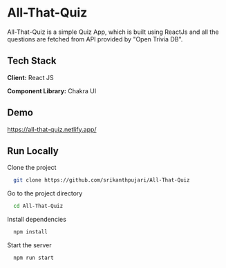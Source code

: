 # All-That-Quiz

All-That-Quiz is a simple Quiz App, which is built using ReactJs and all the questions are fetched from API provided by "Open Trivia DB".

## Tech Stack

**Client:** React JS

**Component Library:** Chakra UI

## Demo

https://all-that-quiz.netlify.app/

## Run Locally

Clone the project

```bash
  git clone https://github.com/srikanthpujari/All-That-Quiz
```

Go to the project directory

```bash
  cd All-That-Quiz
```

Install dependencies

```bash
  npm install
```

Start the server

```bash
  npm run start
```
